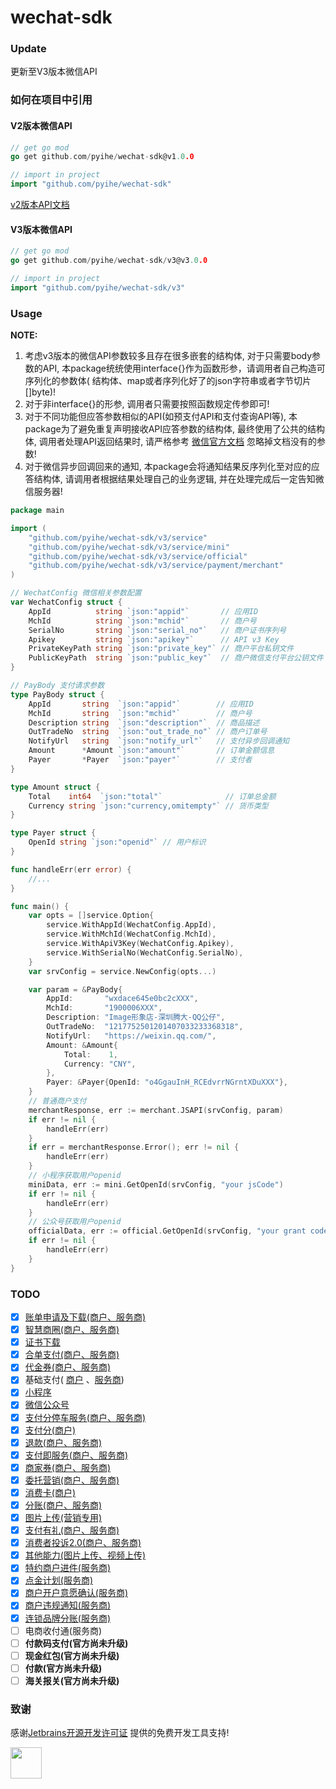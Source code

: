 # wechat-sdk

### Update

更新至V3版本微信API

### 如何在项目中引用

#### V2版本微信API

```go
// get go mod
go get github.com/pyihe/wechat-sdk@v1.0.0

// import in project
import "github.com/pyihe/wechat-sdk"
```

[v2版本API文档](https://github.com/pyihe/wechat-sdk/blob/v2/README.md)

#### V3版本微信API

```go
// get go mod
go get github.com/pyihe/wechat-sdk/v3@v3.0.0

// import in project
import "github.com/pyihe/wechat-sdk/v3"
```

### Usage

**NOTE:**

1. 考虑v3版本的微信API参数较多且存在很多嵌套的结构体, 对于只需要body参数的API, 本package统统使用interface{}作为函数形参，请调用者自己构造可序列化的参数体(
   结构体、map或者序列化好了的json字符串或者字节切片[]byte)!
2. 对于非interface{}的形参, 调用者只需要按照函数规定传参即可!
3. 对于不同功能但应答参数相似的API(如预支付API和支付查询API等), 本package为了避免重复声明接收API应答参数的结构体, 最终使用了公共的结构体, 调用者处理API返回结果时,
   请严格参考 [微信官方文档](https://pay.weixin.qq.com/wiki/doc/apiv3/index.shtml) 忽略掉文档没有的参数!
4. 对于微信异步回调回来的通知, 本package会将通知结果反序列化至对应的应答结构体, 请调用者根据结果处理自己的业务逻辑, 并在处理完成后一定告知微信服务器!

```go
package main

import (
	"github.com/pyihe/wechat-sdk/v3/service"
	"github.com/pyihe/wechat-sdk/v3/service/mini"
	"github.com/pyihe/wechat-sdk/v3/service/official"
	"github.com/pyihe/wechat-sdk/v3/service/payment/merchant"
)

// WechatConfig 微信相关参数配置
var WechatConfig struct {
	AppId          string `json:"appid"`       // 应用ID
	MchId          string `json:"mchid"`       // 商户号
	SerialNo       string `json:"serial_no"`   // 商户证书序列号
	Apikey         string `json:"apikey"`      // API v3 Key
	PrivateKeyPath string `json:"private_key"` // 商户平台私钥文件
	PublicKeyPath  string `json:"public_key"`  // 商户微信支付平台公钥文件
}

// PayBody 支付请求参数
type PayBody struct {
	AppId       string  `json:"appid"`        // 应用ID
	MchId       string  `json:"mchid"`        // 商户号
	Description string  `json:"description"`  // 商品描述
	OutTradeNo  string  `json:"out_trade_no"` // 商户订单号
	NotifyUrl   string  `json:"notify_url"`   // 支付异步回调通知
	Amount      *Amount `json:"amount"`       // 订单金额信息
	Payer       *Payer  `json:"payer"`        // 支付者
}

type Amount struct {
	Total    int64  `json:"total"`              // 订单总金额
	Currency string `json:"currency,omitempty"` // 货币类型
}

type Payer struct {
	OpenId string `json:"openid"` // 用户标识
}

func handleErr(err error) {
	//...
}

func main() {
	var opts = []service.Option{
		service.WithAppId(WechatConfig.AppId),
		service.WithMchId(WechatConfig.MchId),
		service.WithApiV3Key(WechatConfig.Apikey),
		service.WithSerialNo(WechatConfig.SerialNo),
	}
	var srvConfig = service.NewConfig(opts...)

	var param = &PayBody{
		AppId:       "wxdace645e0bc2cXXX",
		MchId:       "1900006XXX",
		Description: "Image形象店-深圳腾大-QQ公仔",
		OutTradeNo:  "1217752501201407033233368318",
		NotifyUrl:   "https://weixin.qq.com/",
		Amount: &Amount{
			Total:    1,
			Currency: "CNY",
		},
		Payer: &Payer{OpenId: "o4GgauInH_RCEdvrrNGrntXDuXXX"},
	}
	// 普通商户支付
	merchantResponse, err := merchant.JSAPI(srvConfig, param)
	if err != nil {
		handleErr(err)
	}
	if err = merchantResponse.Error(); err != nil {
		handleErr(err)
	}
	// 小程序获取用户openid
	miniData, err := mini.GetOpenId(srvConfig, "your jsCode")
	if err != nil {
		handleErr(err)
	}
	// 公众号获取用户openid
	officialData, err := official.GetOpenId(srvConfig, "your grant code")
	if err != nil {
		handleErr(err)
	}
}
```

### TODO

- [x] [账单申请及下载(商户、服务商)](https://github.com/pyihe/wechat-sdk/tree/master/service/bills)
- [x] [智慧商圈(商户、服务商)](https://github.com/pyihe/wechat-sdk/tree/master/service/businesscircle)
- [x] [证书下载](https://github.com/pyihe/wechat-sdk/tree/master/service/certificate)
- [x] [合单支付(商户、服务商)](https://github.com/pyihe/wechat-sdk/tree/master/service/combine)
- [x] [代金券(商户、服务商)](https://github.com/pyihe/wechat-sdk/tree/master/service/favor)
- [x] 基础支付( [商户](https://github.com/pyihe/wechat-sdk/tree/master/service/merchant)
  、[服务商](https://github.com/pyihe/wechat-sdk/tree/master/service/partner))
- [x] [小程序](https://github.com/pyihe/wechat-sdk/tree/master/service/mini)
- [x] [微信公众号](https://github.com/pyihe/wechat-sdk/tree/master/service/official)
- [x] [支付分停车服务(商户、服务商)](https://github.com/pyihe/wechat-sdk/tree/master/service/parking)
- [x] [支付分(商户)](https://github.com/pyihe/wechat-sdk/tree/master/service/payscore)
- [x] [退款(商户、服务商)](https://github.com/pyihe/wechat-sdk/tree/master/service/refunds)
- [x] [支付即服务(商户、服务商)](https://github.com/pyihe/wechat-sdk/tree/master/service/smartguide)
- [x] [商家券(商户、服务商)]()
- [x] [委托营销(商户、服务商)]()
- [x] [消费卡(商户)]()
- [x] [分账(商户、服务商)]()
- [x] [图片上传(营销专用)]()
- [x] [支付有礼(商户、服务商)]()
- [x] [消费者投诉2.0(商户、服务商)]()
- [x] [其他能力(图片上传、视频上传)]()
- [x] [特约商户进件(服务商)]()
- [x] [点金计划(服务商)]()
- [x] [商户开户意愿确认(服务商)]()
- [x] [商户违规通知(服务商)]()
- [x] [连锁品牌分账(服务商)]()
- [ ] 电商收付通(服务商)
- [ ] **付款码支付(官方尚未升级)**
- [ ] **现金红包(官方尚未升级)**
- [ ] **付款(官方尚未升级)**
- [ ] **海关报关(官方尚未升级)**

### 致谢

感谢[Jetbrains开源开发许可证](https://www.jetbrains.com/zh-cn/community/opensource/#support) 提供的免费开发工具支持!

<img src="https://github.com/pyihe/wechat-sdk/blob/master/jetbrains.png" width="50" height="50"/>
